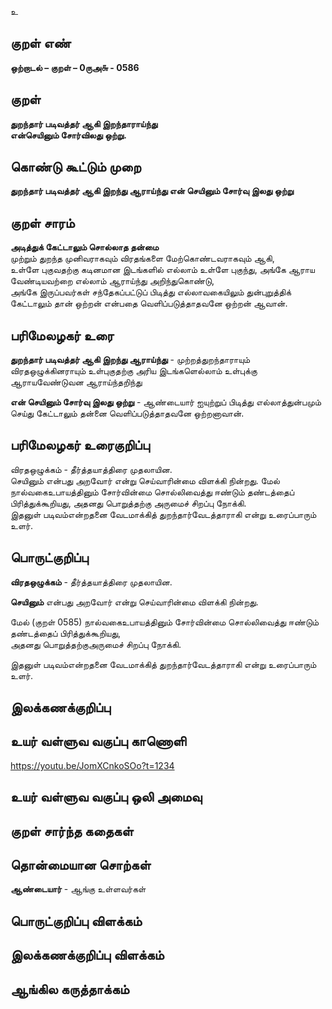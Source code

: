 உ

## குறள் எண் 

**ஒற்றாடல் – குறள் – 0ருஅ௬ - 0586**  

## குறள் 

**துறந்தார் படிவத்தர் ஆகி இறந்தாராய்ந்து  
என்செயினும் சோர்விலது ஒற்று.**  

## கொண்டு கூட்டும் முறை

**துறந்தார் படிவத்தர் ஆகி இறந்து ஆராய்ந்து என் செயினும் சோர்வு இலது ஒற்று**

## குறள் சாரம் 

**அடித்துக் கேட்டாலும் சொல்லாத தன்மை**  
முற்றும் துறந்த முனிவராகவும் விரதங்களை மேற்கொண்டவராகவும் ஆகி,  
உள்ளே புகுவதற்கு கடினமான இடங்களில் எல்லாம் உள்ளே புகுந்து, அங்கே ஆராய வேண்டியவற்றை எல்லாம் ஆராய்ந்து அறிந்துகொண்டு,   
அங்கே இருப்பவர்கள் சந்தேகப்பட்டுப் பிடித்து எல்லாவகையிலும் துன்புறுத்திக் கேட்டாலும் தான் ஒற்றன் என்பதை வெளிப்படுத்தாதவனே ஒற்றன் ஆவான்.  

## பரிமேலழகர் உரை

**துறந்தார் படிவத்தர் ஆகி இறந்து ஆராய்ந்து** - முற்றத்துறந்தாராயும் விரதஒழுக்கினராயும் உள்புகுதற்கு அரிய இடங்களெல்லாம் உள்புக்கு ஆராயவேண்டுவன ஆராய்ந்தறிந்து  

**என் செயினும் சோர்வு இலது ஒற்று** - ஆண்டையார் ஐயுற்றுப் பிடித்து எல்லாத்துன்பமும் செய்து கேட்டாலும் தன்னை வெளிப்படுத்தாதவனே ஒற்றனாவான்.  

## பரிமேலழகர் உரைகுறிப்பு   

விரதஒழுக்கம் - தீர்த்தயாத்திரை முதலாயின.  
செயினும் என்பது அறவோர் என்று செய்வாரின்மை விளக்கி நின்றது. 
மேல் நால்வகைஉபாயத்தினும் சோர்வின்மை சொல்லிவைத்து ஈண்டும் தண்டத்தைப் பிரித்துக்கூறியது, அதனது பொறுத்தற்கு அருமைச் சிறப்பு நோக்கி.  
இதனுள் படிவம்என்றதனை வேடமாக்கித் துறந்தார்வேடத்தாராகி என்று உரைப்பாரும் உளர்.   

## பொருட்குறிப்பு 

**விரதஒழுக்கம்** - தீர்த்தயாத்திரை முதலாயின.  

**செயினும்** என்பது அறவோர் என்று செய்வாரின்மை விளக்கி நின்றது.   

மேல் (குறள் 0585) நால்வகைஉபாயத்தினும் சோர்வின்மை சொல்லிவைத்து ஈண்டும் தண்டத்தைப் பிரித்துக்கூறியது,  
அதனது பொறுத்தற்குஅருமைச் சிறப்பு நோக்கி.  

இதனுள் படிவம்என்றதனை வேடமாக்கித் துறந்தார்வேடத்தாராகி என்று உரைப்பாரும் உளர்.     

## இலக்கணக்குறிப்பு  


## உயர் வள்ளுவ வகுப்பு காணொளி

https://youtu.be/JomXCnkoSOo?t=1234 

## உயர் வள்ளுவ வகுப்பு ஒலி அமைவு 

 
## குறள் சார்ந்த கதைகள் 


## தொன்மையான சொற்கள்
    
**ஆண்டையார்** - ஆங்கு உள்ளவர்கள்   

## பொருட்குறிப்பு விளக்கம்


## இலக்கணக்குறிப்பு விளக்கம்


## ஆங்கில கருத்தாக்கம் 


